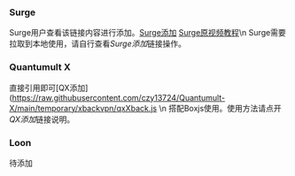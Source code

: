 ### Surge
Surge用户查看该链接内容进行添加。[Surge添加](https://raw.githubusercontent.com/czy13724/Quantumult-X/main/temporary/xbackvpn/surgexback.md)
[Surge原视频教程](https://raw.githubusercontent.com/czy13724/Quantumult-X/main/temporary/xbackvpn/Surge%E8%A7%A3%E9%94%81xbackvpn.mp4)\n
Surge需要拉取到本地使用，请自行查看*Surge添加*链接操作。

### Quantumult X
直接引用即可[QX添加](https://raw.githubusercontent.com/czy13724/Quantumult-X/main/temporary/xbackvpn/qxXback.js \n
搭配Boxjs使用。使用方法请点开*QX添加*链接说明。

### Loon
待添加
